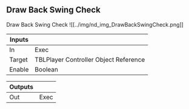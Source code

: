 ## Draw Back Swing Check
Draw Back Swing Check
![[../img/nd_img_DrawBackSwingCheck.png]]

|Inputs||
|--|--|
| In | Exec |
| Target | TBLPlayer Controller Object Reference |
| Enable | Boolean |

|Outputs||
|--|--|
| Out | Exec |
